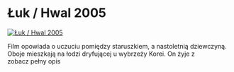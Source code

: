 Łuk / Hwal 2005 
=============
[![Łuk / Hwal 2005 ](http://vidos.pl/images/player.gif)](http://vidos.pl/uk-hwal-2005)

 Film opowiada o uczuciu pomiędzy staruszkiem, a nastoletnią dziewczyną. Oboje mieszkają na łodzi dryfującej u wybrzeży Korei. On żyje z zobacz pełny opis
